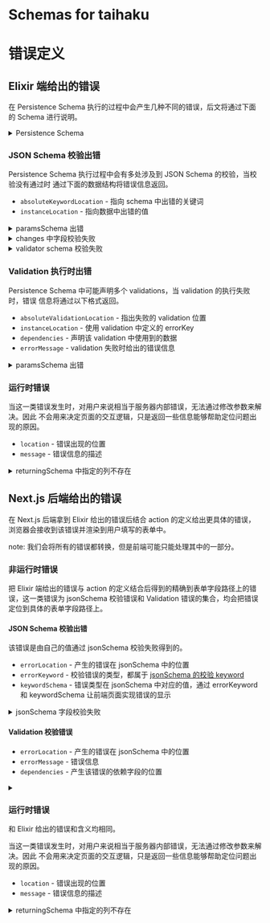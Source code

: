 # Schemas for taihaku

# 错误定义

## Elixir 端给出的错误

在 Persistence Schema 执行的过程中会产生几种不同的错误，后文将通过下面的 Schema
进行说明。

<details>
<summary>Persistence Schema</summary>

```typescript
action = {
  schema: moviesSchema,
  paramsSchema: {
    type: 'object',
    properties: {
      title: { type: 'string' },
      release_date: { type: 'string' },
    },
    required: ['title'],
  },
  changeset: {
    changes: [
      {
        name: 'title',
        value: { $data: '/title' },
        schema: { type: 'string', minLength: 10 },
      },
      {
        name: 'release_date',
        value: { $data: '/release_date' },
      },
      { name: 'created_at', value: { $sql: 'now()' } },
      { name: 'updated_at', value: { $sql: 'now()' } },
    ],
    validator: {
      schema: {
        type: 'object',
        properties: {
          title: { type: 'string', maxLength: 255 },
          release_date: { type: 'string', format: 'date' },
        },
        required: ['title', 'release_date'],
      },
      validations: [
        {
          operator: 'CUSTOM',
          operands: [{ $data: '/release_date' }],
          expression: 'Date.parse(operands[0]) <= Date.now()',
          errorKey: '/release_date',
          errorMessage: 'Release date should be less than or equal to today',
        },
      ],
    },
  },
  returningSchema: {
    id: { $schema: '/id' },
    title: { $schema: '/title' },
    release_date: { $schema: '/release_date' },
    inserted_at: { $schema: '/inserted_at' },
    updated_at: { $schema: '/updated_at' },
  },
}
```

</details>

### JSON Schema 校验出错

Persistence Schema 执行过程中会有多处涉及到 JSON Schema 的校验，当校验没有通过时
通过下面的数据结构将错误信息返回。

- `absoluteKeywordLocation` - 指向 schema 中出错的关键词
- `instanceLocation` - 指向数据中出错的值

<details>
<summary>paramsSchema 出错</summary>

```typescript
params = {
  release_date: '2024-05-14',
}
```

```json
{
  "errors": [
    {
      "absoluteKeywordLocation": "#/paramsSchema/required/0",
      "instanceLocation": "/"
    }
  ]
}
```

</details>

<details>
<summary>changes 中字段校验失败</summary>

```typescript
params = {
  title: 'Title',
  release_date: '2024-05-14',
}
```

```json
{
  "errors": [
    {
      "absoluteKeywordLocation": "#/changeset/changes/0/maxLength",
      "instanceLocation": "/title"
    }
  ]
}
```

</details>

<details>
<summary>validator schema 校验失败</summary>

```typescript
params = {
  title: 'This is a valid title',
  release_date: '2024-05-41',
}
```

```json
{
  "errors": [
    {
      "absoluteKeywordLocation": "#/changeset/validator/schema/properties/release_date/format",
      "instanceLocation": "/release_date"
    }
  ]
}
```

</details>

### Validation 执行时出错

Persistence Schema 中可能声明多个 validations，当 validation 的执行失败时，错误
信息将通过以下格式返回。

- `absoluteValidationLocation` - 指出失败的 validation 位置
- `instanceLocation` - 使用 validation 中定义的 errorKey
- `dependencies` - 声明该 validation 中使用到的数据
- `errorMessage` - validation 失败时给出的错误信息

<details>
<summary>paramsSchema 出错</summary>

```typescript
params = {
  title: 'This is a valid title',
  release_date: '4202-05-14',
}
```

```json
{
  "errors": [
    {
      "absoluteValidationLocation": "#/changeset/validator/validations/0",
      "instanceLocation": "/release_date",
      "dependencies": ["/release_date"],
      "errorMessage": "excessive time"
    }
  ]
}
```

</details>

### 运行时错误

当这一类错误发生时，对用户来说相当于服务器内部错误，无法通过修改参数来解决。因此
不会用来决定页面的交互逻辑，只是返回一些信息能够帮助定位问题出现的原因。

- `location` - 错误出现的位置
- `message` - 错误信息的描述

<details>
<summary>returningSchema 中指定的列不存在</summary>

```typescript
params = {
  title: 'This is a valid title',
  release_date: '2024-05-14',
}
```

```json
{
  "errors": [
    {
      "location": "#/returningSchema/inserted_at",
      "message": "column \"inserted_at\" does not exist"
    }
  ]
}
```

</details>

## Next.js 后端给出的错误

在 Next.js 后端拿到 Elixir 给出的错误后结合 action
的定义给出更具体的错误，浏览器会接收到该错误并渲染到用户填写的表单中。

note: 我们会将所有的错误都转换，但是前端可能只能处理其中的一部分。

### 非运行时错误

把 Elixir 端给出的错误与 action
的定义结合后得到的精确到表单字段路径上的错误，这一类错误为 jsonSchema 校验错误和
Validation 错误的集合，均会把错误定位到具体的表单字段路径上。

#### JSON Schema 校验出错

该错误是由自己的值通过 jsonSchema 校验失败得到的。

- `errorLocation` - 产生的错误在 jsonSchema 中的位置
- `errorKeyword` - 校验错误的类型，都属于
  [jsonSchema 的校验 keyword](https://datatracker.ietf.org/doc/html/draft-handrews-json-schema-validation-01#section-6)
- `keywordSchema` - 错误类型在 jsonSchema 中对应的值，通过 errorKeyword 和
  keywordSchema 让前端页面实现错误的显示

<details>
<summary>jsonSchema 字段校验失败</summary>

```typescript
params = {
  release_date: '2024-05-74',
}
```

```json
{
  "errors": [
    {
      "errorLocation": "/title",
      "errorKeyword": "required",
      "keywordSchema": null,
      "dependencies": ["/title"]
    },
    {
      "errorLocation": "/release_data",
      "errorKeyword": "format",
      "keywordSchema": "date",
      "dependencies": ["/release_data"]
    }
  ]
}
```

</details>

#### Validation 校验错误

- `errorLocation` - 产生的错误在 jsonSchema 中的位置
- `errorMessage` - 错误信息
- `dependencies` - 产生该错误的依赖字段的位置

<details>
<summary></summary>

```typescript
params = {
  title: 'a title',
  release_date: '4024-05-14',
}
```

```json
{
  "errors": [
    {
      "errorLocation": "/release_date",
      "errorMessage": "excessive time",
      "dependencies": ["/release_date"]
    }
  ]
}
```

</details>

### 运行时错误

和 Elixir 给出的错误和含义均相同。

当这一类错误发生时，对用户来说相当于服务器内部错误，无法通过修改参数来解决。因此
不会用来决定页面的交互逻辑，只是返回一些信息能够帮助定位问题出现的原因。

- `location` - 错误出现的位置
- `message` - 错误信息的描述

<details>
<summary>returningSchema 中指定的列不存在</summary>

```typescript
params = {
  title: 'This is a valid title',
  release_date: '2024-05-14',
}
```

```json
{
  "errors": [
    {
      "location": "#/returningSchema/inserted_at",
      "message": "column \"inserted_at\" does not exist"
    }
  ]
}
```

</details>

